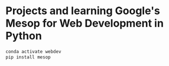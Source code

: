 # Projects and learning Google's Mesop for Web Development in Python

``` bash
conda activate webdev
pip install mesop
```